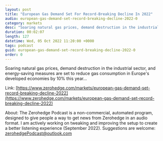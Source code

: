 ```yaml
---
layout: post
title: "European Gas Demand Set For Record-Breaking Decline In 2022"
audio: european-gas-demand-set-record-breaking-decline-2022-0
category: markets
desc: "Soaring natural gas prices, demand destruction in the industrial sector, and energy-saving measures are set to reduce gas consumption in Europe's developed economies by 10% this year..."
duration: 00:02:07
length: 127
datetime: Wed, 05 Oct 2022 11:20:00 +0000
tags: podcast
guid: european-gas-demand-set-record-breaking-decline-2022-0
order: 0
---
```

Soaring natural gas prices, demand destruction in the industrial sector, and energy-saving measures are set to reduce gas consumption in Europe's developed economies by 10% this year...

Link: [https://www.zerohedge.com/markets/european-gas-demand-set-record-breaking-decline-2022](https://www.zerohedge.com/markets/european-gas-demand-set-record-breaking-decline-2022)

About: The Zerohedge Podcast is a non-commercial, automated program, designed to give people a way to get news from Zerohedge in an audio format.  I am actively working on tweaking and improving the setup to create a better listening experience (September 2022).  Suggestions are welcome: [zerohedgePodcast@outlook.com](mailto:zerohedgePodcast@outlook.com)